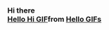 ### Hi there <div class="tenor-gif-embed" data-postid="16903826" data-share-method="host" data-aspect-ratio="1.79775" data-width="100%"><a href="https://tenor.com/view/hello-hi-bluebird-disney-pixar-gif-16903826">Hello Hi GIF</a>from <a href="https://tenor.com/search/hello-gifs">Hello GIFs</a></div> <script type="text/javascript" async src="https://tenor.com/embed.js"></script>

<!--
**amandaciobanu/amandaciobanu** is a ✨ _special_ ✨ repository because its `README.md` (this file) appears on your GitHub profile.

Here are some ideas to get you started:

- 🔭 I’m currently working on ...
- 🌱 I’m currently learning ...
- 👯 I’m looking to collaborate on ...
- 🤔 I’m looking for help with ...
- 💬 Ask me about ...
- 📫 How to reach me: ...
- 😄 Pronouns: ...
- ⚡ Fun fact: ...
-->
